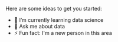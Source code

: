 



Here are some ideas to get you started:

- 🌱 I’m currently learning data science
- 💬 Ask me about data
- ⚡ Fun fact: I'm a new person in this area
